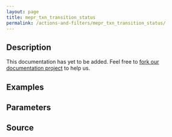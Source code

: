 ```yaml
---
layout: page
title: mepr_txn_transition_status
permalink: /actions-and-filters/mepr_txn_transition_status/
---
```


## Description

This documentation has yet to be added. Feel free to [fork our documentation project](https://github.com/caseproof/memberpress-docs) to help us.

## Examples


## Parameters


## Source

